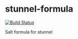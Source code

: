 # stunnel-formula
[![Build Status](https://travis-ci.org/ssplatt/stunnel-formula.svg?branch=master)](https://travis-ci.org/ssplatt/stunnel-formula)

Salt formula for stunnel
